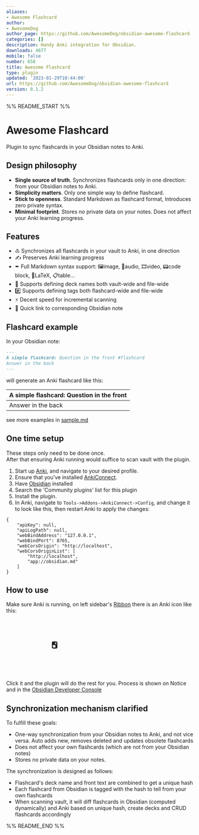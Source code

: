 ```yaml
---
aliases:
- Awesome Flashcard
author:
- AwesomeDog
author_page: https://github.com/AwesomeDog/obsidian-awesome-flashcard
categories: []
description: Handy Anki integration for Obsidian.
downloads: 4677
mobile: false
number: 658
title: Awesome Flashcard
type: plugin
updated: '2023-01-29T10:44:00'
url: https://github.com/AwesomeDog/obsidian-awesome-flashcard
version: 0.1.2
---
```


%% README_START %%

# Awesome Flashcard

Plugin to sync flashcards in your Obsidian notes to Anki.

## Design philosophy

- **Single source of truth**. Synchronizes flashcards only in one direction: from your Obsidian notes to
  Anki.
- **Simplicity matters**. Only one simple way to define flashcard.
- **Stick to openness**. Standard Markdown as flashcard format, Introduces zero private syntax.
- **Minimal footprint**. Stores no private data on your notes. Does not affect your Anki learning progress.

## Features

- ♳ Synchronizes all flashcards in your vault to Anki, in one direction
- ✍ Preserves Anki learning progress
- ✒ Full Markdown syntax support: 🖼️image, 🎤audio, 🎞️video, 📟code block, 🔢LaTeX, 📋table...
- 🎴 Supports defining deck names both vault-wide and file-wide
- #️⃣ Supports defining tags both flashcard-wide and file-wide
- ⚡ Decent speed for incremental scanning
- 🔗 Quick link to corresponding Obsidian note

## Flashcard example

In your Obsidian note:

```markdown
---
A simple flashcard: Question in the front #flashcard
Answer in the back
---
```

will generate an Anki flashcard like this:

| A simple flashcard: Question in the front |
|-------------------------------------------|
| Answer in the back                        |

see more examples in [sample.md](tests/files/sample.md)

## One time setup

These steps only need to be done once.  
After that ensuring Anki running would suffice to scan vault with the plugin.

1. Start up [Anki](https://apps.ankiweb.net/), and navigate to your desired profile.
2. Ensure that you've installed [AnkiConnect](https://github.com/FooSoft/anki-connect).
3. Have [Obsidian](https://obsidian.md/) installed
4. Search the 'Community plugins' list for this plugin
5. Install the plugin.
6. In Anki, navigate to `Tools->Addons->AnkiConnect->Config`, and change it to look like this, then restart Anki to
   apply the changes:

```
{
    "apiKey": null,
    "apiLogPath": null,
    "webBindAddress": "127.0.0.1",
    "webBindPort": 8765,
    "webCorsOrigin": "http://localhost",
    "webCorsOriginList": [
        "http://localhost",
        "app://obsidian.md"
    ]
}
```

## How to use

Make sure Anki is running, on left sidebar's [Ribbon](https://help.obsidian.md/User+interface/Workspace/Ribbon) there is
an Anki icon like this:

<svg transform="scale(0.2)">
<path fill="currentColor" stroke="currentColor" d="M 27.00,3.53 C 18.43,6.28 16.05,10.38 16.00,19.00 16.00,19.00 16.00,80.00 16.00,80.00 16.00,82.44 15.87,85.73 16.74,88.00 20.66,98.22 32.23,97.00 41.00,97.00 41.00,97.00 69.00,97.00 69.00,97.00 76.63,96.99 82.81,95.84 86.35,88.00 88.64,82.94 88.00,72.79 88.00,67.00 88.00,67.00 88.00,24.00 88.00,24.00 87.99,16.51 87.72,10.42 80.98,5.65 76.04,2.15 69.73,3.00 64.00,3.00 64.00,3.00 27.00,3.53 27.00,3.53 Z M 68.89,15.71 C 74.04,15.96 71.96,19.20 74.01,22.68 74.01,22.68 76.72,25.74 76.72,25.74 80.91,30.85 74.53,31.03 71.92,34.29 70.70,35.81 70.05,38.73 67.81,39.09 65.64,39.43 63.83,37.03 61.83,36.00 59.14,34.63 56.30,35.24 55.08,33.40 53.56,31.11 56.11,28.55 56.20,25.00 56.24,23.28 55.32,20.97 56.20,19.35 57.67,16.66 60.89,18.51 64.00,17.71 64.00,17.71 68.89,15.71 68.89,15.71 Z M 43.06,43.86 C 49.81,45.71 48.65,51.49 53.21,53.94 56.13,55.51 59.53,53.51 62.94,54.44 64.83,54.96 66.30,56.05 66.54,58.11 67.10,62.74 60.87,66.31 60.69,71.00 60.57,74.03 64.97,81.26 61.40,83.96 57.63,86.82 51.36,80.81 47.00,82.22 43.96,83.20 40.23,88.11 36.11,87.55 29.79,86.71 33.95,77.99 32.40,74.18 30.78,70.20 24.67,68.95 23.17,64.97 22.34,62.79 23.39,61.30 25.15,60.09 28.29,57.92 32.74,58.49 35.44,55.57 39.11,51.60 36.60,45.74 43.06,43.86 Z" />
</svg>

Click it and the plugin will do the rest for you.
Process is shown on Notice and in the [Obsidian Developer Console](https://forum.obsidian.md/t/how-to-access-the-console/16703/9)

## Synchronization mechanism clarified

To fulfill these goals:

- One-way synchronization from your Obsidian notes to Anki, and not vice versa. Auto adds new, removes deleted and
  updates obsolete flashcards
- Does not affect your own flashcards (which are not from your Obsidian notes)
- Stores no private data on your notes.

The synchronization is designed as follows:

- Flashcard's deck name and front text are combined to get a unique hash
- Each flashcard from Obsidian is tagged with the hash to tell from your own flashcards
- When scanning vault, it will diff flashcards in Obsidian (computed dynamically) and Anki based on unique hash, create decks and CRUD flashcards accordingly


%% README_END %%